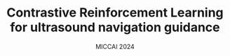 ---
layout: post
title: Contrastive Reinforcement Learning for ultrasound navigation guidance
subtitle: MICCAI 2024
tags: [publication]
mathjax: true
publi_link: https://arxiv.org/abs/2405.01409
thumbnail-img: /assets/img/crl.jpg
video_path: /assets/videos/crl_video.mp4
---
